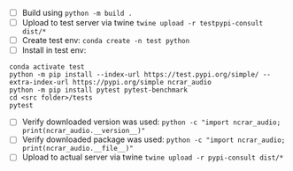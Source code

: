 - [ ] Build using `python -m build .`
- [ ] Upload to test server via twine `twine upload -r testpypi-consult dist/*`
- [ ] Create test env: `conda create -n test python` 
- [ ] Install in test env: 
```
conda activate test
python -m pip install --index-url https://test.pypi.org/simple/ --extra-index-url https://pypi.org/simple ncrar_audio
python -m pip install pytest pytest-benchmark
cd <src folder>/tests
pytest
```
- [ ] Verify downloaded version was used: `python -c "import ncrar_audio; print(ncrar_audio.__version__)"`
- [ ] Verify downloaded package was used: `python -c "import ncrar_audio; print(ncrar_audio.__file__)"`
- [ ] Upload to actual server via twine `twine upload -r pypi-consult dist/*`
